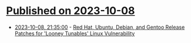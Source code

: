 # [Published on 2023-10-08](index.md)

* [2023-10-08, 21:35:00](https://linux.slashdot.org/story/23/10/08/2133244/red-hat-ubuntu-debian-and-gentoo-release-patches-for-looney-tunables-linux-vulnerability?utm_source=rss1.0mainlinkanon&utm_medium=feed) - [Red Hat, Ubuntu, Debian, and Gentoo Release Patches for 'Looney Tunables' Linux Vulnerability](https://linux.slashdot.org/story/23/10/08/2133244/red-hat-ubuntu-debian-and-gentoo-release-patches-for-looney-tunables-linux-vulnerability?utm_source=rss1.0mainlinkanon&utm_medium=feed)

